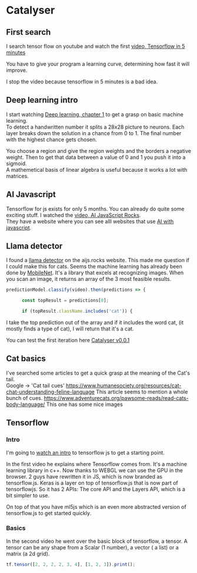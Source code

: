 # Catalyser

## First search
I search tensor flow on youtube and watch the first [video, Tensorflow in 5 minutes](https://www.youtube.com/watch?v=2FmcHiLCwTU)

You have to give your program a learning curve, determining how fast it will improve.

I stop the video because tensorflow in 5 minutes is a bad idea.

## Deep learning intro
I start watching [Deep learning, chapter 1](https://www.youtube.com/watch?v=aircAruvnKk) to get a grasp on basic machine learning.  
To detect a handwritten number it splits a 28x28 picture to neurons.
Each layer breaks down the solution in a chance from 0 to 1. The final number with the highest chance gets chosen.  

You choose a region and give the region weights and the borders a negative weight. Then to get that data between a value of 0 and 1 you push it into a sigmoid.  
A mathemetical basis of linear algebra is useful because it works a lot with matrices.

## AI Javascript
Tensorflow for js exists for only 5 months. You can already do quite some exciting stuff. I watched the [video, AI JavaScript Rocks](https://www.youtube.com/watch?v=TjQmZeyIiTk).  
They have a website where you can see alll websites that use [AI with javascript](https://aijs.rocks/).

## Llama detector
I found a [llama detector](https://aijs.rocks/inspire/llama-vision/) on the aijs.rocks website. This made me question if I could make this for cats. Seems the machine learning has already been done by [MobileNet](https://github.com/tensorflow/tfjs-models/tree/master/mobilenet). It's a library that excels at recognizing images. When you scan an image, it returns an array of the 3 most feasible results. 

```js
predictionModel.classify(video).then(predictions => {

      const topResult = predictions[0];

      if (topResult.className.includes('cat')) {
```
I take the top prediction out of the array and if it includes the word cat, (it mostly finds a type of cat), I will return that it's a cat.

You can test the first iteration here [Catalyser v0.0.1](https://catalyser.jordypereira.be/v-0-0-1)

## Cat basics
I've searched some articles to get a quick grasp at the meaning of the Cat's tail.  
Google -> 'Cat tail cues'
https://www.humanesociety.org/resources/cat-chat-understanding-feline-language
This article seems to mention a whole bunch of cues.
https://www.adventurecats.org/pawsome-reads/read-cats-body-language/
This one has some nice images

## Tensorflow
### Intro
I'm going to [watch an intro](https://www.youtube.com/watch?v=Qt3ZABW5lD0&t=0s&index=2&list=PLRqwX-V7Uu6YIeVA3dNxbR9PYj4wV31oQ) to tensorflow js to get a starting point. 

In the first video he explains where Tensorflow comes from. It's a machine learning library in c++. Now thanks to WEBGL we can use the GPU in the browser. 
2 guys have rewritten it in JS, which is now branded as tensorflow.js. 
Keras is a layer on top of tensorflow.js that is now part of tensorflowjs. So it has 2 APIs: The core API and the Layers API, which is a bit simpler to use. 

On top of that you have ml5js which is an even more abstracted version of tensorflow.js to get started quickly.

### Basics
In the second video he went over the basic block of tensorflow, a tensor. A tensor can be any shape from a Scalar (1 number), a vector ( a list) or a matrix (a 2d grid).
```js
tf.tensor([2, 2, 2, 2, 3, 4], [1, 2, 3]).print();
```